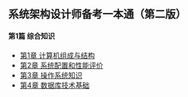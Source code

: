 ## 系统架构设计师备考一本通（第二版）
#### 第1篇 综合知识
- [第1章 计算机组成与结构](chapter1.md)
- [第2章 系统配置和性能评价](chapter2.md)
- [第3章 操作系统知识](chapter3.md)
- [第4章 数据库技术基础](chapter4.md)